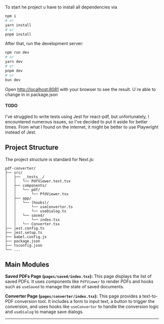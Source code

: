 To start he project u have to install all dependencies via

```bash
npm i
# or
yarn install
# or
pnpm install
```

After that, run the development server:

```bash
npm run dev
# or
yarn dev
# or
pnpm dev
# or
bun dev
```

Open [http://localhost:8081](http://localhost:8081) with your browser to see the result.
U`re able to change in in package.json

#### TODO

I've struggled to write tests using Jest for react-pdf, but unfortunately, I encountered numerous issues, so I've decided to put it aside for better times. From what I found on the internet, it might be better to use Playwright instead of Jest.

## Project Structure

The project structure is standard for Next.js:

```
pdf-converter/
├── src/
│   ├── __tests__/
│   │   └── PdfViewer.test.tsx
│   ├── components/
│   │   └── pdf/
│   │       └── PfdViewer.tsx
│   ├── app/
│   │   └── (hooks)/
│   │       └── useConvertor.ts
│   │       └── useDialog.ts
│   │   └── saved/
│   │       └── index.tsx
│   │   └── Converter.tsx
├── jest.config.ts
├── jest.setup.ts
├── babel.config.js
├── package.json
├── tsconfig.json
└── ...
```

## Main Modules

**Saved PDFs Page (`pages/saved/index.tsx`):**
This page displays the list of saved PDFs. It uses components like `PdfViewer` to render PDFs and hooks such as `useSaved` to manage the state of saved documents.

**Converter Page (`pages/converter/index.tsx`):**
This page provides a text-to-PDF conversion tool. It includes a form to input text, a button to trigger the conversion, and uses hooks like `useConvertor` to handle the conversion logic and `useDialog` to manage save dialogs.

---
